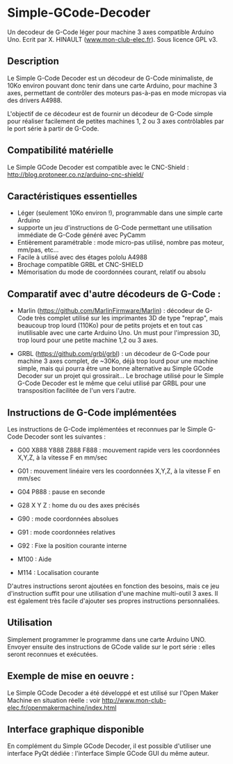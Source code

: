 # Simple-GCode-Decoder
Un decodeur de G-Code léger pour machine 3 axes compatible Arduino Uno. Ecrit par X. HINAULT (www.mon-club-elec.fr). Sous licence GPL v3. 

## Description 
Le Simple G-Code Decoder est un décodeur de G-Code minimaliste, de 10Ko environ pouvant donc tenir dans une carte Arduino, pour machine 3 axes, permettant de contrôler des moteurs pas-à-pas en mode micropas via des drivers A4988. 

L'objectif de ce décodeur est de fournir un décodeur de G-Code simple pour réaliser facilement de petites machines 1, 2 ou 3 axes contrôlables par le port série à partir de G-Code. 

## Compatibilité matérielle 

Le Simple GCode Decoder est compatible avec le CNC-Shield : http://blog.protoneer.co.nz/arduino-cnc-shield/

## Caractéristiques essentielles 

- Léger (seulement 10Ko environ !), programmable dans une simple carte Arduino
- supporte un jeu d'instructions de G-Code permettant une utilisation immédiate de G-Code généré avec PyCamm
- Entièrement paramétrable : mode micro-pas utilisé, nombre pas moteur, mm/pas, etc...
- Facile à utilisé avec des étages pololu A4988
- Brochage compatible GRBL et CNC-SHIELD
- Mémorisation du mode de coordonnées courant, relatif ou absolu

## Comparatif avec d'autre décodeurs de G-Code :

- Marlin (https://github.com/MarlinFirmware/Marlin) : décodeur de G-Code très complet utilisé sur les imprimantes 3D de type "reprap", mais beaucoup trop lourd (110Ko) pour de petits projets et en tout cas inutilisable avec une carte Arduino Uno. Un must pour l'impression 3D, trop lourd pour une petite machine 1,2 ou 3 axes.
 

- GRBL (https://github.com/grbl/grbl) : un décodeur de G-Code pour machine 3 axes complet, de ~30Ko, déjà trop lourd pour une machine simple, mais qui pourra être une bonne alternative au Simple GCode Decoder sur un projet qui grossirait... Le brochage utilisé pour le Simple G-Code Decoder est le même que celui utilisé par GRBL pour une transposition facilitée de l'un vers l'autre. 

## Instructions de G-Code implémentées

Les instructions de G-Code implémentées et reconnues par le Simple G-Code Decoder sont les suivantes : 

- G00 X888 Y888 Z888 F888 : mouvement rapide vers les coordonnées X,Y,Z, à la vitesse F en mm/sec
- G01 : mouvement linéaire vers les coordonnées X,Y,Z, à la vitesse F en mm/sec
- G04 P888 : pause en seconde
- G28 X Y Z : home du ou des axes précisés
- G90 : mode coordonnées absolues
- G91 : mode coordonnées relatives
- G92 : Fixe la position courante interne

- M100 : Aide
- M114 : Localisation courante

D'autres instructions seront ajoutées en fonction des besoins, mais ce jeu d'instruction suffit pour une utilisation d'une machine multi-outil 3 axes. Il est également très facile d'ajouter ses propres instructions personnaliées. 


## Utilisation 

Simplement programmer le programme dans une carte Arduino UNO. Envoyer ensuite des instructions de GCode valide sur le port série : elles seront reconnues et exécutées. 

## Exemple de mise en oeuvre : 

Le Simple GCode Decoder a été développé et est utilisé sur l'Open Maker Machine en situation réelle : voir http://www.mon-club-elec.fr/openmakermachine/index.html

## Interface graphique disponible

En complément du Simple GCode Decoder, il est possible d'utiliser une interface PyQt dédiée : l'interface Simple GCode GUI du même auteur. 

